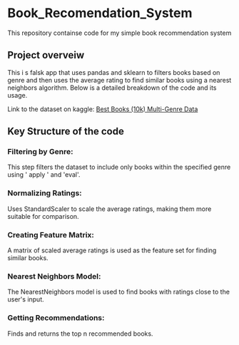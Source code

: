 # Book_Recomendation_System

This repository containse code for my simple book recommendation system

## Project overveiw

This i s falsk app that uses pandas and sklearn to filters books based on genre and then uses the average rating to find similar books using a nearest neighbors algorithm. Below is a detailed breakdown of the code and its usage.

Link to the dataset on kaggle: [Best Books (10k) Multi-Genre Data](https://www.kaggle.com/datasets/ishikajohari/best-books-10k-multi-genre-data)

## Key Structure of the code
### Filtering by Genre: 
This step filters the dataset to include only books within the specified genre using ' apply ' and 'eval'.

### Normalizing Ratings:
Uses StandardScaler to scale the average ratings, making them more suitable for comparison.

### Creating Feature Matrix: 
A matrix of scaled average ratings is used as the feature set for finding similar books.

### Nearest Neighbors Model: 
The NearestNeighbors model is used to find books with ratings close to the user's input.

### Getting Recommendations: 
Finds and returns the top n recommended books.
